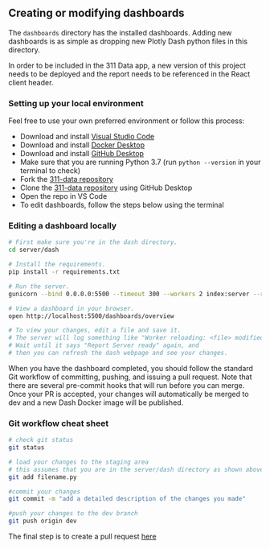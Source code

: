 ## Creating or modifying dashboards

The ```dashboards``` directory has the installed dashboards. Adding new dashboards is as simple as dropping new Plotly Dash python files in this directory.

In order to be included in the 311 Data app, a new version of this project needs to be deployed and the report needs to be referenced in the React client header.

### Setting up your local environment

Feel free to use your own preferred environment or follow this process:
- Download and install [Visual Studio Code](https://code.visualstudio.com/download)
- Download and install [Docker Desktop](https://docs.docker.com/desktop/)
- Download and install [GitHub Desktop](https://desktop.github.com/)
- Make sure that you are running Python 3.7 (run `python --version` in your terminal to check)
- Fork the [311-data repository](https://github.com/hackforla/311-data.git)
- Clone the [311-data repository](https://github.com/hackforla/311-data.git) using GitHub Desktop
- Open the repo in VS Code
- To edit dashboards, follow the steps below using the terminal

### Editing a dashboard locally

```zsh
# First make sure you're in the dash directory.
cd server/dash

# Install the requirements.
pip install -r requirements.txt

# Run the server. 
gunicorn --bind 0.0.0.0:5500 --timeout 300 --workers 2 index:server --reload

# View a dashboard in your browser.
open http://localhost:5500/dashboards/overview

# To view your changes, edit a file and save it.
# The server will log something like "Worker reloading: <file> modified."
# Wait until it says "Report Server ready" again, and
# then you can refresh the dash webpage and see your changes.
```

When you have the dashboard completed, you should follow the standard Git workflow of committing, pushing, and issuing a pull request. Note that there are several pre-commit hooks that will run before you can merge. Once your PR is accepted, your changes will automatically be merged to dev and a new Dash Docker image will be published.

### Git workflow cheat sheet

```zsh
# check git status
git status

# load your changes to the staging area
# this assumes that you are in the server/dash directory as shown above
git add filename.py   

#commit your changes
git commit -m "add a detailed description of the changes you made"

#push your changes to the dev branch
git push origin dev
```
The final step is to create a pull request [here](https://github.com/hackforla/311-data/pulls)